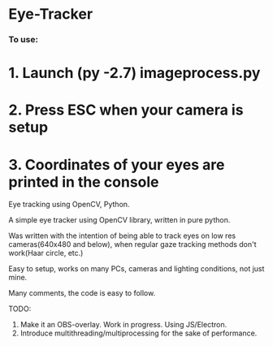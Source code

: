 # Eye-Tracker
### To use:
# 1. Launch (py -2.7) imageprocess.py
# 2. Press ESC when your camera is setup
# 3. Coordinates of your eyes are printed in the console

Eye tracking using OpenCV, Python.

A simple eye tracker using OpenCV library, written in pure python.

Was written with the intention of being able to track eyes on low res cameras(640x480 and below), when regular gaze tracking methods don't work(Haar circle, etc.)

Easy to setup, works on many PCs, cameras and lighting conditions, not just mine.

Many comments, the code is easy to follow.

TODO:

1. Make it an OBS-overlay. Work in progress. Using JS/Electron.
2. Introduce multithreading/multiprocessing for the sake of performance.
